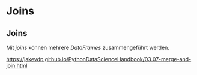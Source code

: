 # Joins

## Joins

Mit _joins_ können mehrere _DataFrames_ zusammengeführt werden.

https://jakevdp.github.io/PythonDataScienceHandbook/03.07-merge-and-join.html
